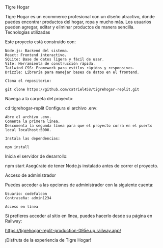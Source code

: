 Tigre Hogar

Tigre Hogar es un ecommerce profesional con un diseño atractivo, donde puedes encontrar productos del hogar, ropa y mucho más. Los usuarios pueden agregar, editar y eliminar productos de manera sencilla.
Tecnologías utilizadas

Este proyecto está construido con:

    Node.js: Backend del sistema.
    React: Frontend interactivo.
    SQLite: Base de datos ligera y fácil de usar.
    Vite: Herramienta de construcción rápida.
    Tailwind CSS: Framework para estilos rápidos y responsivos.
    Drizzle: Librería para manejar bases de datos en el frontend.

    Clona el repositorio:

    git clone https://github.com/catriel458/tigrehogar-replit.git

Navega a la carpeta del proyecto:

cd tigrehogar-replit
Configura el archivo .env:

    Abre el archivo .env.
    Comenta la primera línea.
    Descomenta la segunda línea para que el proyecto corra en el puerto local localhost:5000.

    Instala las dependencias:

    npm install
Inicia el servidor de desarrollo:

npm start
Asegúrate de tener Node.js instalado antes de correr el proyecto.

Acceso de administrador

Puedes acceder a las opciones de administrador con la siguiente cuenta:

    Usuario: codefalcon
    Contraseña: admin1234

    Acceso en línea

Si prefieres acceder al sitio en línea, puedes hacerlo desde su página en Railway:

https://tigrehogar-replit-production-095e.up.railway.app/

¡Disfruta de la experiencia de Tigre Hogar!

